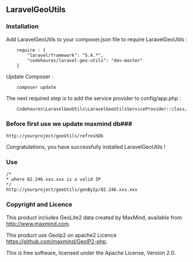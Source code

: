 ## LaravelGeoUtils ## 
 
### Installation ###
 
Add LaravelGeoUtils to your composer.json file to require LaravelGeoUtils :
```
    require : {
        "laravel/framework": "5.4.*",
        "codeheures/laravel-geo-utils": "dev-master"
    }
```
 
Update Composer :
```
    composer update
```
 
The next required step is to add the service provider to config/app.php :
```
    Codeheures\LaravelGeoUtils\LaravelGeoUtilsServiceProvider::class,
```
### Before first use we update maxmind db###
```
http://yourproject/geoUtils/refreshDb
``` 
Congratulations, you have successfully installed LaravelGeoUtils !

### Use ###
```
/*
* where 82.246.xxx.xxx is a valid IP
*/
http://yourproject/geoUtils/geoByIp/82.246.xxx.xxx
```

### Copyright and Licence ###

This product includes GeoLite2 data created by MaxMind, available from
<a href="http://www.maxmind.com">http://www.maxmind.com</a>.

This product use GeoIp2 on apache2 Licence
<a href="https://github.com/maxmind/GeoIP2-php">https://github.com/maxmind/GeoIP2-php</a>.

This is free software, licensed under the Apache License, Version 2.0.